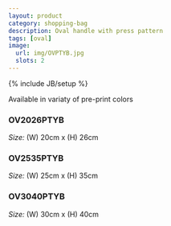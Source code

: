 ```yaml
---
layout: product
category: shopping-bag
description: Oval handle with press pattern
tags: [oval]
image:
  url: img/OVPTYB.jpg
  slots: 2
---
```

{% include JB/setup %}

Available in variaty of pre-print colors

### OV2026PTYB

*Size:* (W) 20cm x (H) 26cm

### OV2535PTYB

*Size:* (W) 25cm x (H) 35cm

### OV3040PTYB

*Size:* (W) 30cm x (H) 40cm

